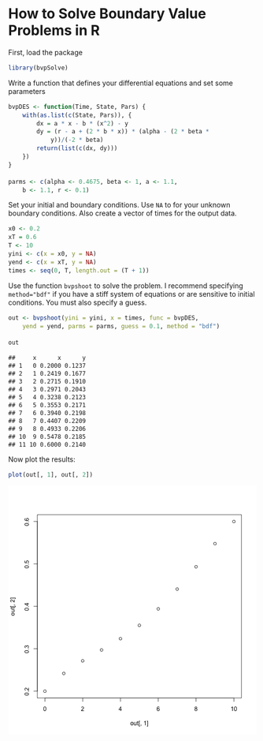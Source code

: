 How to Solve Boundary Value Problems in R
=========================================

First, load the package



```r
library(bvpSolve)
```





Write a function that defines your differential equations and set some parameters


```r
bvpDES <- function(Time, State, Pars) {
    with(as.list(c(State, Pars)), {
        dx = a * x - b * (x^2) - y
        dy = (r - a + (2 * b * x)) * (alpha - (2 * beta * 
            y))/(-2 * beta)
        return(list(c(dx, dy)))
    })
}

parms <- c(alpha <- 0.4675, beta <- 1, a <- 1.1, 
    b <- 1.1, r <- 0.1)
```




Set your initial and boundary conditions.  Use `NA` to for your unknown boundary conditions.  Also create a vector of times for the output data.



```r
x0 <- 0.2
xT = 0.6
T <- 10
yini <- c(x = x0, y = NA)
yend <- c(x = xT, y = NA)
times <- seq(0, T, length.out = (T + 1))
```




Use the function `bvpshoot` to solve the problem.  I recommend specifying `method="bdf"` if you have a stiff system of equations or are sensitive to initial conditions.  You must also specify a guess.



```r
out <- bvpshoot(yini = yini, x = times, func = bvpDES, 
    yend = yend, parms = parms, guess = 0.1, method = "bdf")

out
```



```
##     x      x      y
## 1   0 0.2000 0.1237
## 2   1 0.2419 0.1677
## 3   2 0.2715 0.1910
## 4   3 0.2971 0.2043
## 5   4 0.3238 0.2123
## 6   5 0.3553 0.2171
## 7   6 0.3940 0.2198
## 8   7 0.4407 0.2209
## 9   8 0.4933 0.2206
## 10  9 0.5478 0.2185
## 11 10 0.6000 0.2140
```




Now plot the results:



```r
plot(out[, 1], out[, 2])
```

![plot of chunk unnamed-chunk-5](unnamed-chunk-5.png) 

